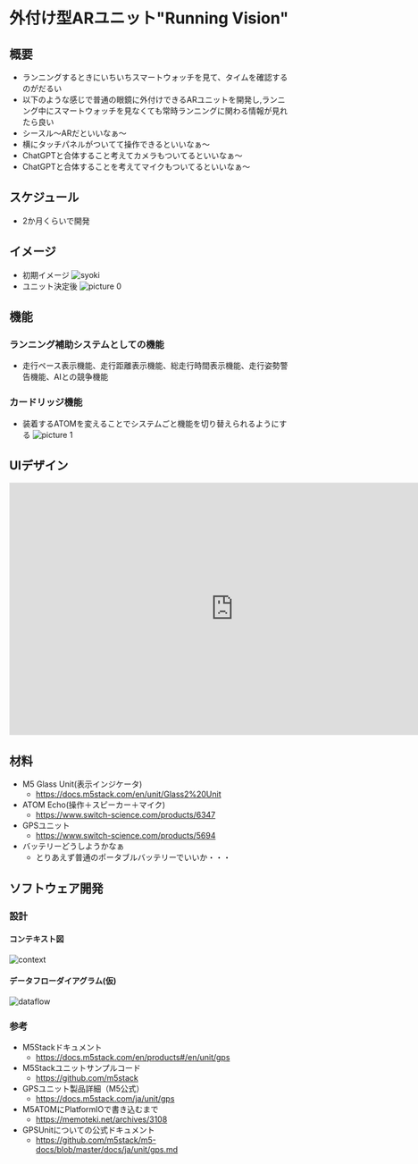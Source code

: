 # 外付け型ARユニット"Running Vision"
## 概要
- ランニングするときにいちいちスマートウォッチを見て、タイムを確認するのがだるい
- 以下のような感じで普通の眼鏡に外付けできるARユニットを開発し,ランニング中にスマートウォッチを見なくても常時ランニングに関わる情報が見れたら良い
- シースル～ARだといいなぁ～
- 横にタッチパネルがついてて操作できるといいなぁ～
- ChatGPTと合体すること考えてカメラもついてるといいなぁ～
- ChatGPTと合体することを考えてマイクもついてるといいなぁ～

## スケジュール
- 2か月くらいで開発

## イメージ
- 初期イメージ
![syoki](/images/20240211_160508.jpg)
- ユニット決定後
![picture 0](/images/6ef02ae110170b166409d101e9aa2b712501e0f5612cb29792947f01a6fbbcea.jpg)  

## 機能
### ランニング補助システムとしての機能
- 走行ペース表示機能、走行距離表示機能、総走行時間表示機能、走行姿勢警告機能、AIとの競争機能

### カードリッジ機能
- 装着するATOMを変えることでシステムごと機能を切り替えられるようにする
![picture 1](/images/b2b579f020b6f2e7a6d31af36d52364bf78fc45e69e84c8f47195e3da747e59e.jpg)  


## UIデザイン
<iframe style="border: 1px solid rgba(0, 0, 0, 0.1);" width="800" height="450" src="https://www.figma.com/embed?embed_host=share&url=https%3A%2F%2Fwww.figma.com%2Ffile%2F9CvITeSlLWFOAVkPiRbl0N%2FVirtual-Running-UI-Design%3Ftype%3Ddesign%26node-id%3D0%253A1%26mode%3Ddesign%26t%3DuFeco8oc3d86j1wJ-1" allowfullscreen></iframe>

## 材料
- M5 Glass Unit(表示インジケータ)
  - https://docs.m5stack.com/en/unit/Glass2%20Unit
- ATOM Echo(操作＋スピーカー＋マイク)
  - https://www.switch-science.com/products/6347
- GPSユニット
  - https://www.switch-science.com/products/5694
- バッテリーどうしようかなぁ
  - とりあえず普通のポータブルバッテリーでいいか・・・

## ソフトウェア開発
### 設計
#### コンテキスト図

![context](/images/context.drawio.svg)

#### データフローダイアグラム(仮)

![dataflow](/images/dataflow.drawio.svg)


### 参考
- M5Stackドキュメント
  - https://docs.m5stack.com/en/products#/en/unit/gps
- M5Stackユニットサンプルコード
  - https://github.com/m5stack
- GPSユニット製品詳細（M5公式）
  - https://docs.m5stack.com/ja/unit/gps
- M5ATOMにPlatformIOで書き込むまで
  - https://memoteki.net/archives/3108
- GPSUnitについての公式ドキュメント
  - https://github.com/m5stack/m5-docs/blob/master/docs/ja/unit/gps.md




